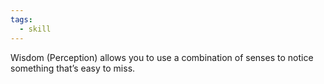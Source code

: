 ```yaml
---
tags:
  - skill
---
```

Wisdom (Perception) allows you to use a combination of senses to notice something that’s easy to miss.